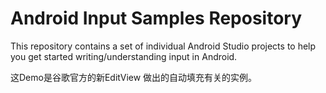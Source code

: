 Android Input Samples Repository
================================

This repository contains a set of individual Android Studio projects to help you get
started writing/understanding input in Android.

这Demo是谷歌官方的新EditView 做出的自动填充有关的实例。
